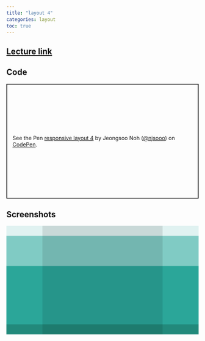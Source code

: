 ```yaml
---
title: "layout 4"
categories: layout
toc: true
---
```


## [Lecture link](https://wtss.tistory.com/491)

## Code
<p class="codepen" data-height="300" data-default-tab="html,result" data-slug-hash="vYzWxKN" data-user="njsooo" style="height: 300px; box-sizing: border-box; display: flex; align-items: center; justify-content: center; border: 2px solid; margin: 1em 0; padding: 1em;">
  <span>See the Pen <a href="https://codepen.io/njsooo/pen/vYzWxKN">
  responsive layout 4</a> by Jeongsoo Noh (<a href="https://codepen.io/njsooo">@njsooo</a>)
  on <a href="https://codepen.io">CodePen</a>.</span>
</p>
<script async src="https://cpwebassets.codepen.io/assets/embed/ei.js"></script>

## Screenshots
![layout 4](/images/layout/layout_4.png "layout 4")